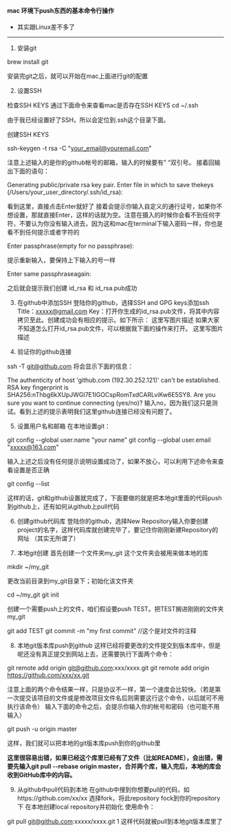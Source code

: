 #### mac 环境下push东西的基本命令行操作

- 其实跟Linux差不多了

------

1. 安装git

brew install git

安装完git之后，就可以开始在mac上面进行git的配置

2. 设置SSH

检查SSH KEYS 
通过下面命令来查看mac是否存在SSH KEYS
cd ~/.ssh

由于我已经设置好了SSH，所以会定位到.ssh这个目录下面。 

创建SSH KEYS

ssh-keygen -t rsa -C "your_email@youremail.com"

注意上述输入的是你的github帐号的邮箱，输入的时候要有” “双引号。 
接着回输出下面的语句：

Generating public/private rsa key pair. Enter file in which to save thekeys (/Users/your_user_directory/.ssh/id_rsa): 

看到这里，直接点击Enter就好了 
接着会提示你输入自定义的通行证号，如果你不想设置，那就直接Enter，这样的话就为空。注意在摄入的时候你会看不到任何字符，不要认为你没有输入进去，因为这和mac在terminal下输入密码一样，你也是看不到任何提示或者字符的

Enter passphrase(empty for no passphrase):

提示重新输入，要保持上下输入的号一样

Enter same passphraseagain:

之后就会提示我们创建 id_rsa 和 id_rsa.pub成功

3. 在github中添加SSH 
登陆你的github，选择SSH and GPG keys添加ssh 
Title：xxxxx@gmail.com 
Key：打开你生成的id_rsa.pub文件，将其中内容拷贝至此。创建成功会有相应的提示。如下所示： 
这里写图片描述
如果大家不知道怎么打开id_rsa.pub文件，可以根据我下面的操作来打开。 
这里写图片描述

4. 验证你的github连接

ssh -T git@github.com
将会显示下面的信息：

The authenticity of host 'github.com (192.30.252.121)' can't be established.
RSA key fingerprint is SHA256:nThbg6kXUpJWGl7E1IGOCspRomTxdCARLviKw6E5SY8.
Are you sure you want to continue connecting (yes/no)?
输入no，因为我们这只是测试。看到上述的提示表明我们这里github连接已经没有问题了。

5. 设置用户名和邮箱 
在本地设置git：

git config --global user.name "your name"
git config --global user.email "xxxxx@163.com"

输入上述之后没有任何提示说明设置成功了，如果不放心，可以利用下述命令来查看设置是否正确

git config --list

这样的话，git和github设置就完成了，下面要做的就是把本地git里面的代码push到github上，还有如何从github上pull代码

6. 创建github代码库 
登陆你的github，选择New Repository输入你要创建project的名字，这样代码库就创建完毕了，要记住你刚刚新建Repository的网址 （其实无所谓了）

7. 本地git创建 
首先创建一个文件夹my_git
这个文件夹会被用来做本地的库

mkdir ~/my_git

更改当前目录到my_git目录下；初始化该文件夹

cd ~/my_git 
git init

创建一个需要push上的文件，咱们假设要push TEST。把TEST搁进刚刚的文件夹my_git

git add TEST
git commit -m "my first commit"		//这个是对文件的注释

8. 本地git版本库push到github 
这样已经将要更改的文件提交到版本库中，但是呢还没有真正提交到网站上去，还需要执行下面两个命令：

git remote add origin git@github.com:xxx/xxxx.git
git remote add origin https://github.com/xxx/xx.git

注意上面的两个命令结果一样，只是协议不一样，第一个速度会比较快。（若是第一次提交该项目的文件或是修改项目文件名后则需要这行这个命令，以后就可不用执行该命令） 
输入下面的命令之后，会提示你输入你的帐号和密码（也可能不用输入）

 git push -u origin master

这样，我们就可以把本地的git版本库push到你的github里

**这里很容易出错，如果已经这个库里已经有了文件（比如README），会出错，需要先输入git pull --rebase origin master，合并两个库，输入完后，本地的库会收到GitHub库中的内容。** 

9. 从github中pull代码到本地 
在github中搜到你想要pull的代码，如https://github.com/xx/xx 
选择fork，将此repository fock到你的repository下 
在本地创建local repository并初始化 
使用命令：

git pull git@github.com:xxxxx/xxxx.git
1
这样代码就被pull到本地git版本库里了